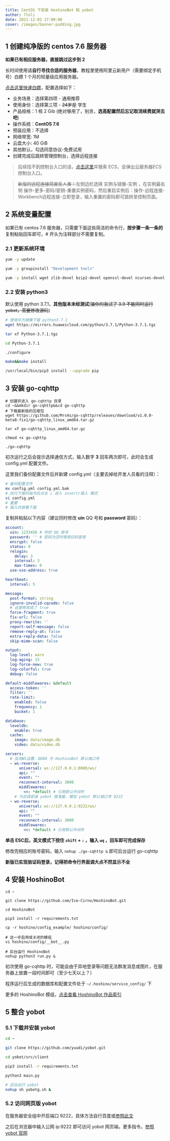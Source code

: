 ```yaml
---
title: CentOS 下安装 HoshinoBot 和 yobot
author: 7loli
date: 2021-12-02 17:00:00
cover: /images/banner-pudding.jpg
---
```


## 1 创建纯净版的 centos 7.6 服务器
**如果已有相应服务器，直接跳过这步到 2**

长时间使用请**自行寻找合适的服务器**，教程里使用阿里云新用户（需要绑定手机号）白嫖 1 个月的轻量级应用服务器。

[点击这里快速白嫖](https://ecs-buy.aliyun.com/trial)，配置选择如下：
* 业务场景：选择第四项 - 通用推荐
* 使用身份：选择第三项 - ~~24岁是~~ 学生
* 产品规格：1 核 2 Gib (绝对够用了，别贪，**选高配置然后忘记取消续费就哭去吧**)
* 操作系统：**CentOS 7.6**
* 预装应用：不选择
* 网络带宽: 1M
* 云盘大小: 40 GiB
* 其他默认，勾选同意协议-免费试用
* 创建完成后跳转管理控制台，选择远程连接

> 后续找不到控制台入口的话，[点击这里](https://homenew.console.aliyun.com/home/dashboard/ProductAndService)并搜索 ECS，会弹出云服务器ECS控制台入口。

>~~新版的远程连接简直反人类：~~左侧边栏选择 实例与镜像-实例 ，在实例最右侧 操作-更多-密码/密钥-重置实例密码，然后重启实例后：操作-远程连接-Workbench远程连接-立即登录，输入重置的密码即可跳转至控制页面。

## 2 系统变量配置
如果已有 centos 7.6 服务器，只需要下面这些简洁的命令行，**按步骤一条一条的** 复制粘贴回车即可，# 开头为注释部分不需要复制。
### 2.1 更新系统环境
```bash
yum -y update

yum -y groupinstall "Development tools"

yum -y install wget zlib-devel bzip2-devel openssl-devel ncurses-devel sqlite-devel readline-devel tk-devel gcc* libffi-devel make git vim screen
```

### 2.2 安装 python3
默认使用 python 3.7.1，**其他版本未经测试**(~~骗你的我试了 3.9 不能同时运行 yobot，需要修改源码~~)
```bash
# 使用华为镜像下载 python3.7.1
wget https://mirrors.huaweicloud.com/python/3.7.1/Python-3.7.1.tgz

tar xf Python-3.7.1.tgz

cd Python-3.7.1

./configure

make&&make install

/usr/local/bin/pip3 install --upgrade pip
```

## 3 安装 go-cqhttp
```
# 创建并进入 go-cqhttp 目录
cd ~&&mkdir go-cqhttp&&cd go-cqhttp
# 下载最新版的压缩包
wget https://github.com/Mrs4s/go-cqhttp/releases/download/v1.0.0-beta8-fix1/go-cqhttp_linux_amd64.tar.gz

tar xf go-cqhttp_linux_amd64.tar.gz

chmod +x go-cqhttp

./go-cqhttp
```
初次运行之后会提示选择通信方式，输入数字 **3** 回车两次即可，此时会生成 config.yml 配置文件。

这里我们备份配置文件后并新建 config.yml（主要去掉给开发人员看的注释）：
```bash
# 备份配置文件
mv config.yml config.yml.bak
# 执行下面的指令后点击 i 进入 insert/插入 模式
vi config.yml
# 重要
# 插入内容看下面
```

复制并粘贴以下内容（建议同时修改 **uin** QQ 号和 **password** 密码）：
```yml
account:
  uin: 1233456 # 你的 QQ 账号
  password: '' # 密码为空时使用扫码登录
  encrypt: false
  status: 0
  relogin:
    delay: 3
    interval: 3
    max-times: 0    
  use-sso-address: true

heartbeat:
  interval: 5

message:
  post-format: string
  ignore-invalid-cqcode: false
  # 这里修改成了 true
  force-fragment: true
  fix-url: false
  proxy-rewrite: ''
  report-self-message: false
  remove-reply-at: false
  extra-reply-data: false
  skip-mime-scan: false

output:
  log-level: warn
  log-aging: 15
  log-force-new: true
  log-colorful: true
  debug: false

default-middlewares: &default
  access-token: ''
  filter: ''
  rate-limit:
    enabled: false
    frequency: 1
    bucket: 1

database:
  leveldb:
    enable: true
  cache:
    image: data/image.db
    video: data/video.db

servers:
  # 反向WS设置，8080 为 HoshinoBot 默认端口号
  - ws-reverse:
      universal: ws://127.0.0.1:8080/ws/
      api: ""
      event: ""
      reconnect-interval: 3000
      middlewares:
        <<: *default # 引用默认中间件
    # 为后续安装 yobot 做准备，增加 yobot 默认端口号 9222
  - ws-reverse:
      universal: ws://127.0.0.1:9222/ws/
      api: ""
      event: ""
      reconnect-interval: 3000
      middlewares:
        <<: *default # 引用默认中间件
```
**单击 ESC后，英文模式下按住 `shift` + `:` ，输入 `wq` ，回车即可完成保存**

修改完相应的账号密码，输入 `nohup ./go-cqhttp &` 即可后台运行 go-cqhttp

**新版已实现验证码登录，记得把命令行界面调大点不然显示不全**

## 4 安装 HoshinoBot

```
cd ~

git clone https://github.com/Ice-Cirno/HoshinoBot.git

cd HoshinoBot

pip3 install -r requirements.txt

cp -r hoshino/config_example/ hoshino/config/

# 这一步启用或关闭的模组
vi hoshino/config/__bot__.py

# 后台运行 HoshinoBot
nohup python3 run.py &
```

初次使用 go-cqhttp 时，可能会由于异地登录等问题无法群发消息或图片，在服务器上放置一段时间即可（至少七天以上？）

程序运行后生成的数据库和配置文件处于 `~/.hoshino/service_config/` 下

更多的 HoshinoBot 模组，[点击查看 HoshinoBot 作品索引](https://github.com/pcrbot/HoshinoBot-plugins-index)


## 5 整合 yobot

### 5.1 下载并安装 yobot

```bash
cd ~

git clone https://github.com/yuudi/yobot.git

cd yobot/src/client

pip3 install -r requirements.txt

python3 main.py

# 后台运行 yobot
nohup sh yobotg.sh &
```
### 5.2 访问网页版 yobot
在服务器安全组中开启端口 9222，具体方法自行百度或[参照此文](https://developer.aliyun.com/article/767328)

之后在浏览器中输入公网 ip:9222 即可访问 yobot 网页端，更多指令，[参照 yobot 官网](https://yobot.win/)
